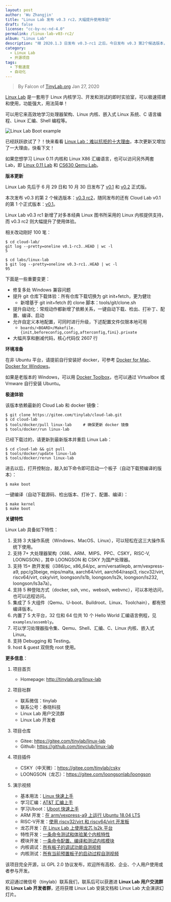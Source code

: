 ```yaml
---
layout: post
author: 'Wu Zhangjin'
title: "Linux Lab 发布 v0.3 rc2，大幅提升使用体验"
draft: false
license: "cc-by-nc-nd-4.0"
permalink: /linux-lab-v03-rc2/
album: "Linux Lab"
description: "继 2020.1.3 日发布 v0.3-rc1 之后，今日发布 v0.3 第2个候选版本，大幅提升使用体验。"
category:
  - Linux Lab
  - 开源项目
tags:
  - 下载速度
  - 自动化
---
```


> By Falcon of [TinyLab.org][1]
> Jan 27, 2020

[Linux Lab](http://tinylab.org/linux-lab) 是一套用于 Linux 内核学习、开发和测试的即时实验室，可以极速搭建和使用，功能强大，用法简单！

可以用它来高效地学习处理器架构、Linux 内核、嵌入式 Linux 系统、C 语言编程、Linux 汇编、Shell 编程等。

![Linux Lab Boot example](/wp-content/uploads/2019/12/linux-lab.jpg)

已经跃跃欲试了？！快来看看 [Linux Lab：难以抗拒的十大理由](http://tinylab.org/why-linux-lab/)，本次更新又增加了一大理由，快看下文！

如果您想学习 Linux 0.11 内核和 Linux X86 汇编语言，也可以访问另外两套 Lab，即 [Linux 0.11 Lab](http://tinylab.org/linux-0.11-lab) 和 [CS630 Qemu Lab](http://tinylab.org/cs630-qemu-lab)。

**版本更新**

Linux Lab 先后于 6 月 29 日和 10 月 30 日发布了 [v0.1](https://gitee.com/tinylab/linux-lab/tree/v0.1) 和 [v0.2](https://gitee.com/tinylab/linux-lab/tree/v0.2/) 正式版。

本次发布 v0.3 的第 2 个候选版本：[v0.3 rc2](https://gitee.com/tinylab/linux-lab/tree/v0.3-rc2/)，随同发布的还有 Cloud Lab v0.1 的第 1 个正式版本：[v0.1](https://gitee.com/tinylab/cloud-lab/tree/v0.1/)。

Linux Lab v0.3 rc1 新增了对多本经典 Linux 图书所采用的 Linux 内核提供支持，而 v0.3 rc2 则大幅提升了使用体验。

相关改动刚好 100 笔：

    $ cd cloud-lab/
    git log --pretty=oneline v0.1-rc3..HEAD | wc -l
    5

    $ cd labs/linux-lab
    $ git log --pretty=oneline v0.3-rc1..HEAD | wc -l
    95

下面是一些重要变更：

* 修复多处 Windows 兼容问题 
* 提升 git 仓库下载体验：所有仓库下载切换为 git init+fetch，更为健壮
    * 新增基于 git init+fetch 的 clone 脚本：tools/git/clone.sh
* 提升自动化：常规动作都新增了依赖关系，一键自动下载、检出、打补丁、配置、编译、启动
* 允许自定义本地配置，可同时进行升级，下述配置文件仅限本地可用
    * `boards/<BOARD>/Makefile.{init,beforeconfig,config,afterconfig,fini}.private`
* 大幅共享和删减代码，核心代码仅 2607 行

**环境准备**

在非 Ubuntu 平台，请提前自行安装好 docker，可参考 [Docker for Mac](https://docs.docker.com/docker-for-mac/)、[Docker for Windows](https://docs.docker.com/docker-for-windows/)。

如果是老版本的 Windows，可以用 [Docker Toolbox](https://docs.docker.com/toolbox/overview/)，也可以通过 Virtualbox 或 Vmware 自行安装 Ubuntu。

**极速体验**

该版本依赖最新的 Cloud Lab 和 docker 镜像：

    $ git clone https://gitee.com/tinylab/cloud-lab.git
    $ cd cloud-lab
    $ tools/docker/pull linux-lab     # 确保更新 docker 镜像
    $ tools/docker/run linux-lab

已经下载过的，请更新到最新版本并重启 Linux Lab：

    $ cd cloud-lab && git pull
    $ tools/docker/update linux-lab
    $ tools/docker/rerun linux-lab

进去以后，打开控制台，敲入如下命令即可启动一个板子（自动下载预编译的版本）：

    $ make boot

一键编译（自动下载源码、检出版本、打补丁、配置、编译）：

    $ make kernel
    $ make boot


**关键特性**

Linux Lab 具备如下特性：

1. 支持 3 大操作系统（Windows、MacOS、Linux），可以轻松在这三大操作系统下使用。
2. 支持 7+ 大处理器架构（X86、ARM、MIPS、PPC、CSKY，RISC-V, LOONGSON），其中 LOONGSON 和 CSKY 为国产处理器。
3. 支持 15+ 款开发板（i386/pc, x86_64/pc, arm/versatilepb, arm/vexpress-a9, ppc/g3beige, mips/malta, aarch64/virt, aarch64/raspi3, riscv32/virt, riscv64/virt, csky/virt, loongson/ls1b, loongson/ls2k, loongson/ls232, loongson/ls3a7a）。
4. 支持 5 种登陆方式（docker, ssh, vnc，webssh, webvnc），可以本地访问，也可以远程访问。
5. 集成了 5 大组件（Qemu、U-boot、Buildroot、Linux、Toolchain），都有预编译版本。
6. 内置了 5 大平台，32 位和 64 位共 10 个 Hello World 汇编语言例程，见 `examples/assembly`。
7. 可以学习处理器指令集、Qemu、Shell、汇编、C、Linux 内核、嵌入式 Linux。
8. 支持 Debugging 和 Testing。
9. host & guest 双侧免 root 使用。

**更多信息**：

1. 项目首页
    - Homepage: <http://tinylab.org/linux-lab>

2. 项目社群
    - 联系微信：tinylab
    - 联系公号：泰晓科技
    - Linux Lab 用户交流群
    - Linux Lab 开发者

3. 项目仓库
    - Gitee: <https://gitee.com/tinylab/linux-lab>
    - Github:  <https://github.com/tinyclub/linux-lab>

4. 项目插件
    - CSKY（中天微）：<https://gitee.com/tinylab/csky>
    - LOONGSON（龙芯）：<https://gitee.com/loongsonlab/loongson>

5. 演示视频
    - 基本用法：[Linux 快速上手](http://showterm.io/6fb264246580281d372c6)
    - 学习汇编：[AT&T 汇编上手](http://showterm.io/0f0c2a6e754702a429269)
    - 学习Uboot：[Uboot 快速上手](http://showterm.io/11f5ae44b211b56a5d267)
    - ARM 开发：[在 arm/vexpress-a9 上运行 Ubuntu 18.04 LTS](http://showterm.io/c351abb6b1967859b7061)
    - RISC-V开发：[使用 riscv32/virt 和 riscv64/virt 开发板](http://showterm.io/37ce75e5f067be2cc017f)
    - 龙芯开发：[在 Linux Lab 上使用龙芯 ls2k 平台](http://showterm.io/1eca85a09775fd212d827)
    - 特性开发：[一条命令测试和体验某个内核特性](http://showterm.io/7edd2e51e291eeca59018)
    - 模块开发：[一条命令配置、编译和测试内核模块](http://showterm.io/26b78172aa926a316668d)
    - 内核调试：[所有板子的调试功能自测视频](http://showterm.io/0255c6a8b7d16dc116cbe)
    - 内核测试：[所有当前预置板子的启动过程自测视频](http://showterm.io/8cd2babf19e0e4f90897e)


该项目完全开源，以 GPL 2.0 协议发布，欢迎所有高校、企业、个人用户使用或者参与开发。

欢迎通过微信号（tinylab）联系我们，联系后可以获邀进 **Linux Lab 用户交流群** 和 **Linux Lab 开发者群**，还将获赠 Linux Lab 安装文档和 Linux Lab 大会演讲幻灯片。



[1]: http://tinylab.org
